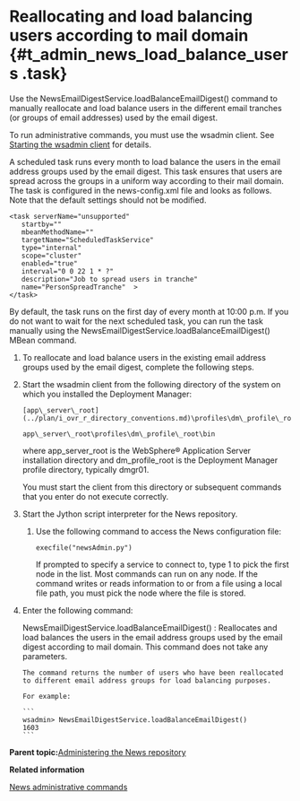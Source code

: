 # Reallocating and load balancing users according to mail domain {#t_admin_news_load_balance_users .task}

Use the NewsEmailDigestService.loadBalanceEmailDigest\(\) command to manually reallocate and load balance users in the different email tranches \(or groups of email addresses\) used by the email digest.

To run administrative commands, you must use the wsadmin client. See [Starting the wsadmin client](t_admin_wsadmin_starting.md) for details.

A scheduled task runs every month to load balance the users in the email address groups used by the email digest. This task ensures that users are spread across the groups in a uniform way according to their mail domain. The task is configured in the news-config.xml file and looks as follows. Note that the default settings should not be modified.

```
<task serverName="unsupported" 
   startby="" 
   mbeanMethodName="" 
   targetName="ScheduledTaskService" 
   type="internal" 
   scope="cluster" 
   enabled="true" 
   interval="0 0 22 1 * ?" 
   description="Job to spread users in tranche" 
   name="PersonSpreadTranche"  > 
</task>
```

By default, the task runs on the first day of every month at 10:00 p.m. If you do not want to wait for the next scheduled task, you can run the task manually using the NewsEmailDigestService.loadBalanceEmailDigest\(\) MBean command.

1.  To reallocate and load balance users in the existing email address groups used by the email digest, complete the following steps.
2.  Start the wsadmin client from the following directory of the system on which you installed the Deployment Manager:

    ```
    [app\_server\_root](../plan/i_ovr_r_directory_conventions.md)\profiles\dm\_profile\_root\bin
    ```

    ```
    app\_server\_root\profiles\dm\_profile\_root\bin
    ```

    where app\_server\_root is the WebSphere® Application Server installation directory and dm\_profile\_root is the Deployment Manager profile directory, typically dmgr01.

    You must start the client from this directory or subsequent commands that you enter do not execute correctly.

3.  Start the Jython script interpreter for the News repository.

    1.  Use the following command to access the News configuration file:

        ```
        execfile("newsAdmin.py")
        ```

        If prompted to specify a service to connect to, type 1 to pick the first node in the list. Most commands can run on any node. If the command writes or reads information to or from a file using a local file path, you must pick the node where the file is stored.

4.  Enter the following command:

    NewsEmailDigestService.loadBalanceEmailDigest\(\)
    :   Reallocates and load balances the users in the email address groups used by the email digest according to mail domain. This command does not take any parameters.

        The command returns the number of users who have been reallocated to different email address groups for load balancing purposes.

        For example:

        ```
        wsadmin> NewsEmailDigestService.loadBalanceEmailDigest()
        1603
        ```


**Parent topic:**[Administering the News repository](../admin/c_admin_news.md)

**Related information**  


[News administrative commands](../admin/r_admin_news_admin_props.md)


